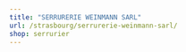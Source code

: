 ```yaml
---
title: "SERRURERIE WEINMANN SARL"
url: /strasbourg/serrurerie-weinmann-sarl/
shop: serrurier
---
```

